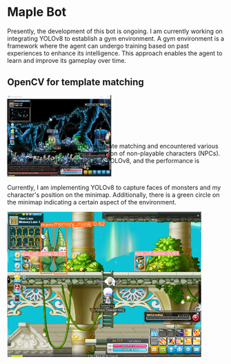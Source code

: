 # Maple Bot

Presently, the development of this bot is ongoing. I am currently working on integrating YOLOv8 to establish a gym environment. A gym environment is a framework where the agent can undergo training based on past experiences to enhance its intelligence. This approach enables the agent to learn and improve its gameplay over time.

## OpenCV for template matching

<div style="position: relative; display: flex; align-items: flex-start;">
    <!-- Image on the left -->
    <div style="width: 50%;">
        <img src="https://github.com/Whiteii/Maple_Bot/blob/main/Images/maplestory_background.JPG" alt="Image 2" width="400"/>
    </div>
    <div style="width: 50%; padding-left: 20px;">
        <p style="position: absolute; bottom: 0; left: 0;">
            Before, I had utilized OpenCV template matching and encountered various limitations, particularly in the detection of non-playable characters (NPCs). Now, I have opted to proceed with YOLOv8, and the performance is significantly improved.
        </p>
    </div>
</div>


Currently, I am implementing YOLOv8 to capture faces of monsters and my character's position on the minimap. Additionally, there is a green circle on the minimap indicating a certain aspect of the environment.


<img src="https://github.com/Whiteii/Maple_Bot/blob/main/Images/image.png" alt="Bottom Image" width="450"/>


